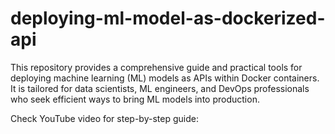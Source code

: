 # deploying-ml-model-as-dockerized-api
This repository provides a comprehensive guide and practical tools for deploying machine learning (ML) models as APIs within Docker containers. It is tailored for data scientists, ML engineers, and DevOps professionals who seek efficient ways to bring ML models into production. 

Check YouTube video for step-by-step guide: 
